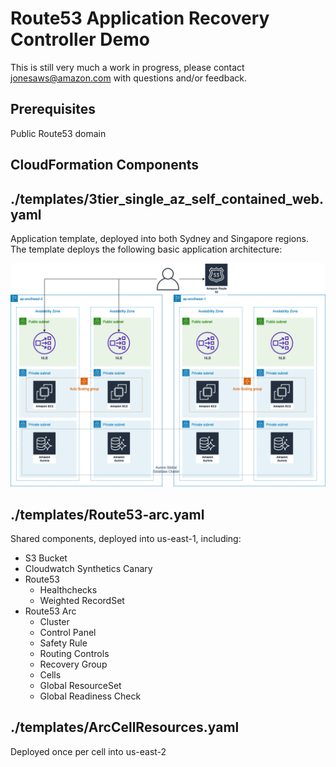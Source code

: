 # Route53 Application Recovery Controller Demo
This is still very much a work in progress, please contact jonesaws@amazon.com with questions and/or feedback.

## Prerequisites
Public Route53 domain

## CloudFormation Components
## ./templates/3tier_single_az_self_contained_web.yaml
Application template, deployed into both Sydney and Singapore regions.  The template deploys the following basic application architecture:

![Application Architecture](./images/r53_Arc_demo.png)

## ./templates/Route53-arc.yaml
Shared components, deployed into us-east-1, including:

- S3 Bucket
- Cloudwatch Synthetics Canary
- Route53
  - Healthchecks
  - Weighted RecordSet
- Route53 Arc
  - Cluster
  - Control Panel
  - Safety Rule
  - Routing Controls
  - Recovery Group
  - Cells
  - Global ResourceSet
  - Global Readiness Check



## ./templates/ArcCellResources.yaml
Deployed once per cell into us-east-2
